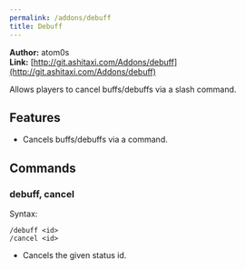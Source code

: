 ```yaml
---
permalink: /addons/debuff
title: Debuff
---
```


**Author:** atom0s<br/>
**Link:** [http://git.ashitaxi.com/Addons/debuff](http://git.ashitaxi.com/Addons/debuff)

Allows players to cancel buffs/debuffs via a slash command.

## Features

  * Cancels buffs/debuffs via a command.

## Commands

### debuff, cancel
Syntax:
```
/debuff <id>
/cancel <id>
```
  * Cancels the given status id.